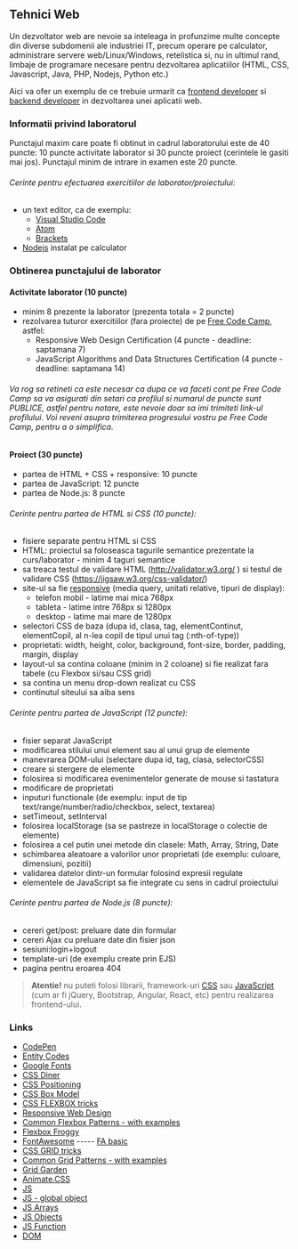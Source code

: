 ## Tehnici Web

Un dezvoltator web are nevoie sa inteleaga in profunzime multe concepte din diverse subdomenii ale industriei IT, precum operare pe calculator, administrare servere web/Linux/Windows, retelistica si, nu in ultimul rand, limbaje de programare necesare pentru dezvoltarea aplicatiilor (HTML, CSS, Javascript, Java, PHP, Nodejs, Python etc.)

Aici va ofer un exemplu de ce trebuie urmarit ca [frontend developer](https://frontendchecklist.io/) si [backend developer](https://www.freecodecamp.org/news/have-an-idea-want-to-build-a-product-from-scratch-heres-a-checklist-of-things-you-should-go-through-in-your-backend-software-architecture) in dezvoltarea unei aplicatii web.

### Informatii privind laboratorul

Punctajul maxim care poate fi obtinut in cadrul laboratorului este de 40 puncte: 10 puncte activitate laborator si 30 puncte proiect (cerintele le gasiti mai jos). Punctajul minim de intrare in examen este 20 puncte.

###### Cerinte pentru efectuarea exercitiilor de laborator/proiectului:

* un text editor, ca de exemplu:
  * [Visual Studio Code](https://code.visualstudio.com/Download)
  * [Atom](https://atom.io/)
  * [Brackets](http://brackets.io/)
* [Nodejs](https://nodejs.org/en/) instalat pe calculator

### Obtinerea punctajului de laborator

#### Activitate laborator (10 puncte)

* minim 8 prezente la laborator (prezenta totala = 2 puncte)
* rezolvarea tuturor exercitiilor (fara proiecte) de pe [Free Code Camp](https://www.freecodecamp.org/learn), astfel:
  * Responsive Web Design Certification (4 puncte - deadline: saptamana 7)
  * JavaScript Algorithms and Data Structures Certification (4 puncte - deadline: saptamana 14)
 
###### Va rog sa retineti ca este necesar ca dupa ce va faceti cont pe Free Code Camp sa va asigurati din setari ca profilul si numarul de puncte sunt PUBLICE, astfel pentru notare, este nevoie doar sa imi trimiteti link-ul profilului. Voi reveni asupra trimiterea progresului vostru pe Free Code Camp, pentru a o simplifica.

#### Proiect (30 puncte)

* partea de HTML + CSS + responsive:  10 puncte
* partea de JavaScript: 12 puncte
* partea de Node.js: 8 puncte

###### Cerinte pentru partea de HTML si CSS (10 puncte):

* fisiere separate pentru HTML si CSS
* HTML: proiectul sa foloseasca tagurile semantice prezentate la curs/laborator - minim 4 taguri semantice
* sa treaca testul de validare HTML (http://validator.w3.org/ ) si testul de validare CSS (https://jigsaw.w3.org/css-validator/)
* site-ul sa fie [responsive](http://css-tricks.com/snippets/css/media-queries-for-standard-devices/) (media query, unitati relative, tipuri de display):
  * telefon mobil - latime mai mica 768px
  * tableta - latime intre 768px si 1280px
  * desktop - latime mai mare de 1280px
* selectori CSS de baza (dupa id, clasa, tag, elementContinut, elementCopil, al n-lea copil de tipul unui tag (:nth-of-type))
* proprietati: width, height, color, background, font-size, border, padding, margin, display
* layout-ul sa contina coloane (minim in 2 coloane) si fie realizat fara tabele (cu Flexbox si/sau CSS grid)
* sa contina un menu drop-down realizat cu CSS
* continutul siteului sa aiba sens

###### Cerinte pentru partea de JavaScript (12 puncte):

* fisier separat JavaScript
* modificarea stilului unui element sau al unui grup de elemente
* manevrarea DOM-ului (selectare dupa id, tag, clasa, selectorCSS)
* creare si stergere de elemente
* folosirea si modificarea evenimentelor generate de mouse si tastatura
* modificare de proprietati
* inputuri functionale (de exemplu: input de tip text/range/number/radio/checkbox, select, textarea)
* setTimeout, setInterval
* folosirea localStorage (sa se pastreze in localStorage o colectie de elemente)
* folosirea a cel putin unei metode din clasele: Math, Array, String, Date
* schimbarea aleatoare a valorilor unor proprietati (de exemplu: culoare, dimensiuni, pozitii)
* validarea datelor dintr-un formular folosind expresii regulate
* elementele de JavaScript sa fie integrate cu sens in cadrul proiectului 

###### Cerinte pentru partea de Node.js (8 puncte):

* cereri get/post: preluare date din formular
* cereri Ajax cu preluare date din fisier json
* sesiuni:login+logout
* template-uri (de exemplu create prin EJS)
* pagina pentru eroarea 404


> **Atentie!** nu puteti folosi librarii, framework-uri [CSS](https://en.wikipedia.org/wiki/CSS_framework) sau [JavaScript](https://en.wikipedia.org/wiki/JavaScript_framework) (cum ar fi jQuery, Bootstrap, Angular, React, etc) pentru realizarea frontend-ului.
 
### Links 
* [CodePen](https://codepen.io/trending)
* [Entity Codes](https://dev.w3.org/html5/html-author/charref)
* [Google Fonts](https://fonts.google.com/)
* [CSS Diner](https://flukeout.github.io/)
* [CSS Positioning](https://www.vojtechruzicka.com/css-position/)
* [CSS Box Model](https://developer.mozilla.org/en-US/docs/Web/CSS/CSS_Box_Model/Introduction_to_the_CSS_box_model)
* [CSS FLEXBOX tricks](https://css-tricks.com/snippets/css/a-guide-to-flexbox/)
* [Responsive Web Design](https://web.dev/responsive-web-design-basics/)
* [Common Flexbox Patterns - with examples](https://tobiasahlin.com/blog/common-flexbox-patterns/)
* [Flexbox Froggy](https://flexboxfroggy.com/)
* [FontAwesome](https://fontawesome.com/v4.7.0/get-started/) ----- [FA basic](https://www.w3schools.com/icons/fontawesome_icons_intro.asp)
* [CSS GRID tricks](https://css-tricks.com/snippets/css/complete-guide-grid/)
* [Common Grid Patterns - with examples](https://gridbyexample.com/examples/)
* [Grid Garden](http://cssgridgarden.com/)
* [Animate.CSS](https://animate.style/)
* [JS](https://developer.mozilla.org/en-US/docs/Web/JavaScript)
* [JS - global object](https://developer.mozilla.org/en-US/docs/Web/JavaScript/Reference/Global_Objects)
* [JS Arrays](https://developer.mozilla.org/en-US/docs/Web/JavaScript/Reference/Global_Objects/Array)
* [JS Objects](https://developer.mozilla.org/en-US/docs/Web/JavaScript/Reference/Global_Objects/Object)
* [JS Function](https://developer.mozilla.org/en-US/docs/Web/JavaScript/Reference/Global_Objects/Function)
* [DOM](https://developer.mozilla.org/en-US/docs/Web/API/Document_Object_Model/Introduction)
